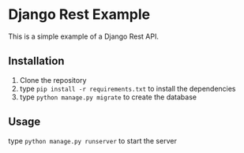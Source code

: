 # Django Rest Example
This is a simple example of a Django Rest API.

## Installation
1. Clone the repository
2. type `pip install -r requirements.txt` to install the dependencies
3. type `python manage.py migrate` to create the database

## Usage
type `python manage.py runserver` to start the server 



